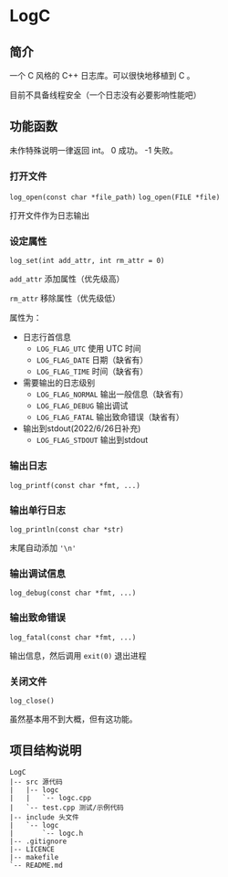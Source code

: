 # LogC

## 简介

一个 C 风格的 C++ 日志库。可以很快地移植到 C 。

目前不具备线程安全（一个日志没有必要影响性能吧）

## 功能函数

未作特殊说明一律返回 int。 0 成功。 -1 失败。

### 打开文件

`log_open(const char *file_path)`
`log_open(FILE *file)`

打开文件作为日志输出

### 设定属性

`log_set(int add_attr, int rm_attr = 0)`

`add_attr` 添加属性（优先级高）

`rm_attr` 移除属性（优先级低）

属性为：

- 日志行首信息
	- `LOG_FLAG_UTC` 使用 UTC 时间
	- `LOG_FLAG_DATE` 日期（缺省有）
	- `LOG_FLAG_TIME` 时间（缺省有）
- 需要输出的日志级别
	- `LOG_FLAG_NORMAL` 输出一般信息（缺省有）
	- `LOG_FLAG_DEBUG` 输出调试
	- `LOG_FLAG_FATAL` 输出致命错误（缺省有）
- 输出到stdout(2022/6/26日补充)
	- `LOG_FLAG_STDOUT` 输出到stdout


### 输出日志

`log_printf(const char *fmt, ...)`

### 输出单行日志

`log_println(const char *str)`

末尾自动添加 `'\n'`

### 输出调试信息

`log_debug(const char *fmt, ...)`

### 输出致命错误

`log_fatal(const char *fmt, ...)`

输出信息，然后调用 `exit(0)` 退出进程

### 关闭文件

`log_close()`

虽然基本用不到大概，但有这功能。

## 项目结构说明

```
LogC
|-- src 源代码
|   |-- logc
|   |   `-- logc.cpp
|   `-- test.cpp 测试/示例代码
|-- include 头文件
|   `-- logc
|       `-- logc.h
|-- .gitignore
|-- LICENCE
|-- makefile
`-- README.md
```

